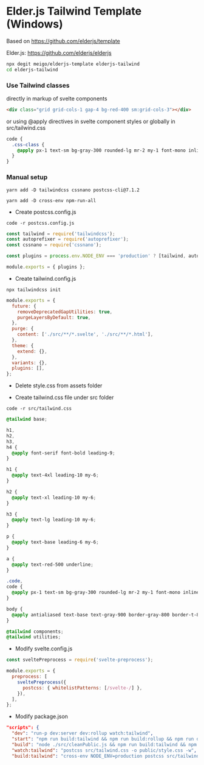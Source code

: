 # Elder.js Tailwind Template (Windows)

Based on https://github.com/elderjs/template

Elder.js: https://github.com/elderjs/elderjs

```bash
npx degit meigo/elderjs-template elderjs-tailwind
cd elderjs-tailwind
```

### Use Tailwind classes

directly in markup of svelte components

```html
<div class="grid grid-cols-1 gap-4 bg-red-400 sm:grid-cols-3"></div>
```

or using @apply directives in svelte component styles or globally in src/tailwind.css

```css
code {
  .css-class {
    @apply px-1 text-sm bg-gray-300 rounded-lg mr-2 my-1 font-mono inline-block;
  }
}
```

### Manual setup

```console
yarn add -D tailwindcss cssnano postcss-cli@7.1.2
```

```console
yarn add -D cross-env npm-run-all
```

- Create postcss.config.js

```console
code -r postcss.config.js
```

```js
const tailwind = require('tailwindcss');
const autoprefixer = require('autoprefixer');
const cssnano = require('cssnano');

const plugins = process.env.NODE_ENV === 'production' ? [tailwind, autoprefixer, cssnano] : [tailwind, autoprefixer];

module.exports = { plugins };
```

- Create tailwind.config.js

```console
npx tailwindcss init
```

```js
module.exports = {
  future: {
    removeDeprecatedGapUtilities: true,
    purgeLayersByDefault: true,
  },
  purge: {
    content: ['./src/**/*.svelte', './src/**/*.html'],
  },
  theme: {
    extend: {},
  },
  variants: {},
  plugins: [],
};
```

- Delete style.css from assets folder

- Create tailwind.css file under src folder

```console
code -r src/tailwind.css
```

```css
@tailwind base;

h1,
h2,
h3,
h4 {
  @apply font-serif font-bold leading-9;
}

h1 {
  @apply text-4xl leading-10 my-6;
}

h2 {
  @apply text-xl leading-10 my-6;
}

h3 {
  @apply text-lg leading-10 my-6;
}

p {
  @apply text-base leading-6 my-6;
}

a {
  @apply text-red-500 underline;
}

.code,
code {
  @apply px-1 text-sm bg-gray-300 rounded-lg mr-2 my-1 font-mono inline-block;
}

body {
  @apply antialiased text-base text-gray-900 border-gray-800 border-t-8 pt-8 font-sans bg-gray-100;
}

@tailwind components;
@tailwind utilities;
```

- Modify svelte.config.js

```js
const sveltePreprocess = require('svelte-preprocess');

module.exports = {
  preprocess: [
    sveltePreprocess({
      postcss: { whitelistPatterns: [/svelte-/] },
    }),
  ],
};
```

- Modify package.json

```json
"scripts": {
  "dev": "run-p dev:server dev:rollup watch:tailwind",
  "start": "npm run build:tailwind && npm run build:rollup && npm run dev:server",
  "build": "node ./src/cleanPublic.js && npm run build:tailwind && npm run build:rollup && npm run build:html",
  "watch:tailwind": "postcss src/tailwind.css -o public/style.css -w",
  "build:tailwind": "cross-env NODE_ENV=production postcss src/tailwind.css -o public/style.css",
```
